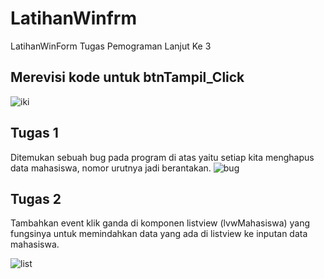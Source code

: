 # LatihanWinfrm
LatihanWinForm Tugas Pemograman Lanjut Ke 3

## Merevisi kode untuk btnTampil_Click
![iki](https://user-images.githubusercontent.com/29158899/46581429-dc835380-ca62-11e8-9ca4-60098abe820b.PNG)


## Tugas 1
Ditemukan sebuah bug pada program di atas yaitu setiap kita menghapus data
mahasiswa, nomor urutnya jadi berantakan.
![bug](https://user-images.githubusercontent.com/29158899/46578205-9fe43780-ca23-11e8-818d-5e6984bb7ae0.PNG)

## Tugas 2
Tambahkan event klik ganda di komponen listview (lvwMahasiswa) yang fungsinya
untuk memindahkan data yang ada di listview ke inputan data mahasiswa.

![list](https://user-images.githubusercontent.com/29158899/46578216-dde15b80-ca23-11e8-9f24-b1a627155bfa.PNG)
